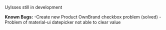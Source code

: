 Uylsses still in development

**Known Bugs:**
-Create new Product OwnBrand checkbox problem (solved)
-Problem of material-ui datepicker not able to clear value
